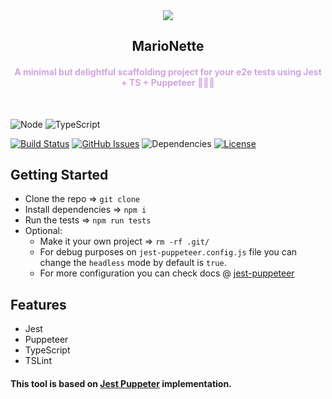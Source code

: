 <p align="center" style="margin-top: 1rem;">
  <img src="https://files.catbox.moe/foqras.png">
  <h2 align="center">MarioNette</h2>
  <h4 align="center" style="color:#D1A4E0;">A minimal but delightful scaffolding project for your e2e tests using Jest + TS + Puppeteer 🎪🤡🎪 </h4>
</p>
&nbsp;&nbsp;&nbsp;&nbsp;&nbsp;&nbsp;&nbsp;&nbsp;&nbsp;&nbsp;&nbsp;&nbsp;&nbsp;&nbsp;&nbsp;&nbsp;&nbsp;&nbsp;&nbsp;

![Node](https://img.shields.io/badge/node%40latest-%3E%3D%208.0.0-brightgreen.svg)
![TypeScript](https://img.shields.io/badge/types-TypeScript-blue.svg)

[![Build Status](https://travis-ci.com/KelviNosse/MarioNette.svg?branch=master)](https://travis-ci.org/kelvinosse/marionette)
[![GitHub Issues](https://img.shields.io/github/issues/kelvinosse/MarioNette.svg)](https://github.com/KelviNosse/MarioNette/issues)
![Dependencies](https://img.shields.io/badge/dependencies-up%20to%20date-purple.svg)
[![License](https://img.shields.io/badge/license-MIT-red.svg)](https://opensource.org/licenses/MIT)

## Getting Started

- Clone the repo => `git clone`
- Install dependencies => `npm i`
- Run the tests => `npm run tests`
- Optional:
  - Make it your own project => `rm -rf .git/`
  - For debug purposes on `jest-puppeteer.config.js` file you can change the `headless` mode by default is `true`.
  - For more configuration you can check docs @ [jest-puppeteer](https://github.com/smooth-code/jest-puppeteer)

## Features

- Jest
- Puppeteer
- TypeScript
- TSLint

#### This tool is based on [Jest Puppeter](https://github.com/smooth-code/jest-puppeteer) implementation.
